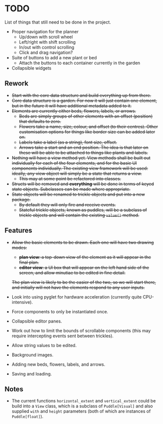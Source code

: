 # TODO

List of things that still need to be done in the project.

- Proper navigation for the planner
    - Up/down with scroll wheel
    - Left/right with shift scrolling
    - In/out with control scrolling
    - Click and drag navigation?
- Suite of buttons to add a new plant or bed
    - Attach the buttons to each container currently in the garden
- Collapsible widgets

## Rework

-   ~~Start with the core data structure and build everything up from there.~~
-   ~~Core data structure is a garden.
    For now it will just contain one element, but in the future it will have additional metadata added to it.~~
-   ~~Elements are currently either beds, flowers, labels, or arrows.~~
    -   ~~Beds are simply groups of other elements with an offset (position) that defaults to zero.~~
    -   ~~Flowers take a name, size, colour, and offset (to their centres).
        Other customisation options for things like border size can be added later on.~~
    -   ~~Labels take a label (as a string), font size, offset.~~
    -   ~~Arrows take a start and an end position.
        The idea is that later on these will be able to be attached to things like plants and labels.~~
-   ~~Nothing will have a view method yet.
    View methods shall be built out individually for each of the four elements, and for the basic UI components individually.
    The existing view framework will be used: ideally, any view object will simply be a state that returns a view.~~
    -   ~~This may at some point be refactored into classes.~~
-   ~~Structs will be removed and **everything** will be done in terms of keyed state objects.
    Subclasses can be made where appropriate.~~
-   ~~State objects will be renamed to trickle objects and put into a new package.~~
    -   ~~By default they will only fire and receive events.~~
    -   ~~Stateful trickle objects, known as puddles, will be a subclass of trickle objects and will contain the existing `value()` method.~~

## Features

-   ~~Allow the basic elements to be drawn.
    Each one will have two drawing modes:~~
    -   ~~**plan view**: a top-down view of the element as it will appear in the final plan.~~
    -   ~~**editor view**: a UI box that will appear on the left hand side of the screen, and allow minutiae to be edited in fine detail.~~

    ~~The plan view is likely to be the easier of the two, so we will start there, and initially will not have the elements respond to any user inputs.~~
-   Look into using pyglet for hardware acceleration (currently quite CPU-intensive).
-   Force components to only be instantiated once.
-   Collapsible editor panes.
-   Work out how to limit the bounds of scrollable components (this may require intercepting events sent between trickles).
-   Allow string values to be edited.
-   Background images.
-   Adding new beds, flowers, labels, and arrows.
-   Saving and loading.

## Notes

-   The current functions `horizontal_extent` and `vertical_extent` could be build into
    a `View` class, which is a subclass of `Puddle[Visual]` and also supplied `with` and
    `height` parameters (both of which are instances of `Puddle[float]`).
